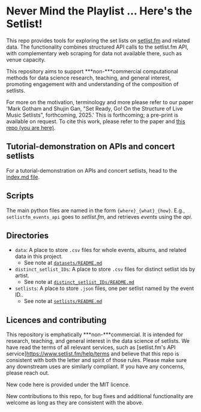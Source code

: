 # Never Mind the Playlist ... Here's the Setlist!

This repo provides tools for exploring the set lists on
[setlist.fm](https://www.setlist.fm/) and related data.
The functionality combines 
structured API calls to the setlist.fm API,
with complementary web scraping for data not available there, such as venue capacity.

This repository aims to support  ***non-***commercial computational methods for 
data science research, teaching, and general interest,
promoting engagement with and understanding of the composition of setlists.

For more on the motivation, terminology and more please refer to our paper
'Mark Gotham and Shujin Gan, "Set Ready, Go! On the Structure of Live Music Setlists", forthcoming, 2025.'
This is forthcoming; a pre-print is available on request.
To cite this work, please refer to the paper and
[this repo (you are here)](https://github.com/programming-concert-programming/setlists).


## Tutorial-demonstration on APIs and concert setlists

For a tutorial-demonstration on APIs and concert setlists,
head to the [index.md file](./index.md).


## Scripts

The main python files are named in the form
`{where}_{what}_{how}`.
E.g., 
`setlistfm_events_api` goes to 
_setlist.fm_, and retrieves _events_ using the _api_.


## Directories

- `data`: A place to store `.csv` files for whole events, albums, and related data in this project.
  - See note at [`datasets/README.md`](./datasets/README.md)
- `distinct_setlist_IDs`: A place to store `.csv` files for distinct setlist ids by artist.
  - See note at [`distinct_setlist_IDs/README.md`](./distinct_setlist_IDs/README.md)
- `setlists`: A place to store `.json` files, one per setlist named by the event ID..
  - See note at [`setlists/README.md`](./setlists/README.md)


## Licences and contributing

This repository is emphatically ***non-***commercial.
It is intended for research, teaching, and general interest in the data science of setlists. 
We have read the terms of all relevant services, such as
[setlist.fm's API service]https://www.setlist.fm/help/terms
and believe that this repo is consistent with both the letter and spirit of those rules.
Please make sure any downstream uses are similarly compliant. 
If you have any concerns, please reach out.

New code here is provided under the MIT licence.

New contributions to this repo, for bug fixes and additional functionality are welcome
as long as they are consistent with the above.
